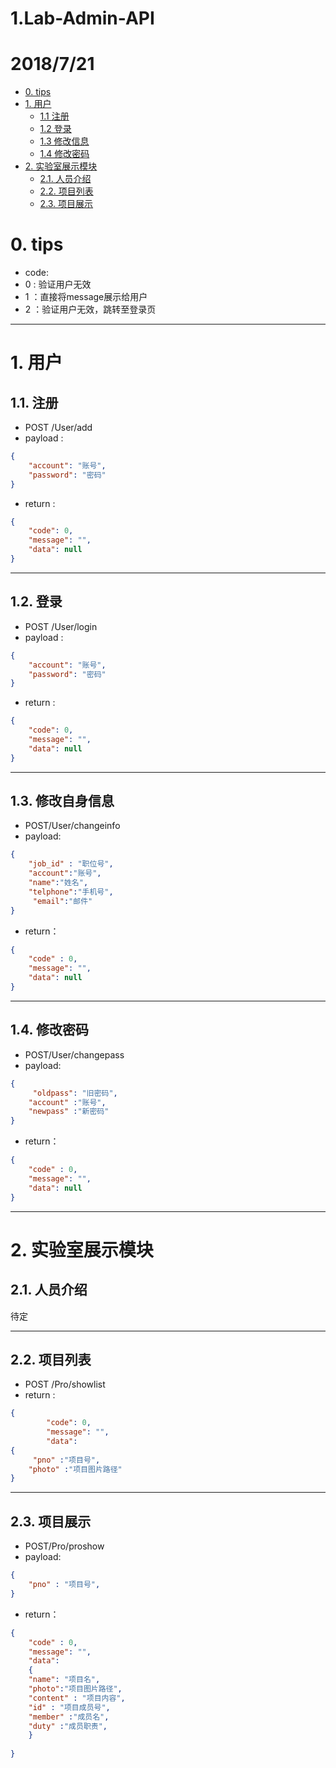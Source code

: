 # 1.Lab-Admin-API
# 2018/7/21
<!-- TOC -->

- [0. tips](#0-tips)
- [1. 用户](#1-用户)
  - [1.1 注册](#11-注册)
  - [1.2 登录](#12-登录)
  - [1.3 修改信息](#13-修改自身信息)
  - [1.4 修改密码](#14-修改密码)
- [2. 实验室展示模块](#2-实验室展示模块)
  - [2.1. 人员介绍](#21-人员介绍)
  - [2.2. 项目列表](#22-项目列表)
  - [2.3. 项目展示](#23-项目展示)

<!-- /TOC -->

# 0. tips

- code: 
 - 0 : 验证用户无效  
 - 1 ：直接将message展示给用户  
 - 2 ：验证用户无效，跳转至登录页  
---
# 1. 用户  

## 1.1. 注册

- POST /User/add
- payload :  
```json
{  
    "account": "账号",
    "password": "密码"  
}
```
- return :  

```json
{  
    "code": 0,  
    "message": "",  
    "data": null  
}
```

---
## 1.2. 登录
- POST /User/login  
- payload :  
```json
{  
    "account": "账号",
    "password": "密码"  
}
```
- return :  

```json
{  
    "code": 0,  
    "message": "",  
    "data": null  
}
```

---

## 1.3. 修改自身信息 
- POST/User/changeinfo  
- payload:  
```json
{	  
	"job_id" : "职位号",
	"account":"账号",
	"name":"姓名",
	"telphone":"手机号", 
	 "email":"邮件"  
}
```

- return： 
```json
{  
	"code" : 0,  
	"message": "",  
	"data": null  
}
```

---

## 1.4. 修改密码
- POST/User/changepass 
- payload:  
```json
{	  
	 "oldpass": "旧密码",
	"account" :"账号",
	"newpass" :"新密码"
} 
```
- return：  
```json
{  
	"code" : 0,  
	"message": "",  
	"data": null  
}
```

---

# 2. 实验室展示模块  

## 2.1. 人员介绍
待定

---

## 2.2. 项目列表 

- POST /Pro/showlist
- return :  
```json
{  
    	"code": 0,  
    	"message": "",  
    	"data":  
{  
	 "pno" :"项目号",
	"photo" :"项目图片路径"
}
```

---

## 2.3. 项目展示
- POST/Pro/proshow
- payload:  
```json
{	  
	"pno" : "项目号",
} 
```
- return：  
```json
{  
	"code" : 0,  
	"message": "",  
	"data":
	{
	"name": "项目名",
	"photo":"项目图片路径",
	"content" : "项目内容",
	"id" : "项目成员号",
	"member" :"成员名",
	"duty" :"成员职责",
	}
	
}
```

